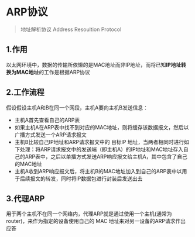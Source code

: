 # ARP协议

> 地址解析协议 Address Resoultion Protocol



## 1.作用

以太网环境中，数据的传输所依懒的是MAC地址而非IP地址，而将已知**IP地址转换为MAC地址**的工作是根据ARP协议



## 2.工作流程

假设假设主机A和B在同一个网段，主机A要向主机B发送信息：

* 主机A首先查看自己的ARP表
* 如果主机A在ARP表中找不到对应的MAC地址，则将缓存该数据报文，然后以广播方式发送一个ARP请求报文
* 主机B比较自己IP地址和ARP请求报文中的 目标IP 地址，当两者相同时进行如下处理：将ARP请求报文中的发送端（即主机A）的IP地址和MAC地址存入自己的ARP表中，之后以单播方式发送ARP响应报文给主机A，其中包含了自己的MAC地址
* 主机A收到ARP响应报文后，将主机B的MAC地址加入到自己的ARP表中以用于后续报文的转发，同时将IP数据包进行封装后发送出去



## 3.代理ARP

用于两个主机不在同一个网络内，代理ARP就是通过使用一个主机(通常为router)，来作为指定的设备使用自己的 MAC 地址来对另一设备的ARP请求作出应答